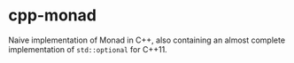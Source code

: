 # cpp-monad
Naive implementation of Monad in C++, also containing an almost complete
implementation of `std::optional` for C++11.
